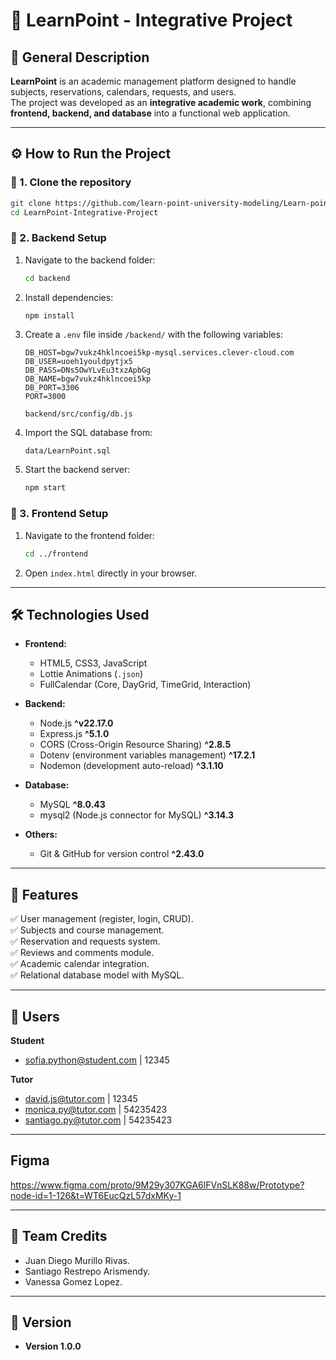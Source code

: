 # 📘 LearnPoint - Integrative Project

## 📌 General Description  
**LearnPoint** is an academic management platform designed to handle subjects, reservations, calendars, requests, and users.  
The project was developed as an **integrative academic work**, combining **frontend, backend, and database** into a functional web application.  

---

## ⚙️ How to Run the Project  

### 🔹 1. Clone the repository  
```bash
git clone https://github.com/learn-point-university-modeling/Learn-point-university-modeling-complete.git
cd LearnPoint-Integrative-Project
```

### 🔹 2. Backend Setup  
1. Navigate to the backend folder:  
   ```bash
   cd backend
   ```
2. Install dependencies:  
   ```bash
   npm install
   ```
3. Create a `.env` file inside `/backend/` with the following variables:  
   ```env
   DB_HOST=bgw7vukz4hklncoei5kp-mysql.services.clever-cloud.com
   DB_USER=uoeh1youldpytjx5
   DB_PASS=DNs5OwYLvEu3txzApbGg
   DB_NAME=bgw7vukz4hklncoei5kp
   DB_PORT=3306
   PORT=3000
   ```
   ```
   backend/src/config/db.js
   ```
4. Import the SQL database from:  
   ```
   data/LearnPoint.sql
   ```
5. Start the backend server:  
   ```bash
   npm start
   ```

### 🔹 3. Frontend Setup  
1. Navigate to the frontend folder:  
   ```bash
   cd ../frontend
   ```
2. Open `index.html` directly in your browser.  

---

## 🛠️ Technologies Used  


- **Frontend:**  
  - HTML5, CSS3, JavaScript  
  - Lottie Animations (`.json`)  
  - FullCalendar (Core, DayGrid, TimeGrid, Interaction)  

- **Backend:**  
  - Node.js **^v22.17.0**
  - Express.js **^5.1.0**
  - CORS (Cross-Origin Resource Sharing) **^2.8.5**
  - Dotenv (environment variables management) **^17.2.1**
  - Nodemon (development auto-reload) **^3.1.10**

- **Database:**  
  - MySQL  **^8.0.43**
  - mysql2 (Node.js connector for MySQL) **^3.14.3**

- **Others:**  
  - Git & GitHub for version control **^2.43.0**

---

## 🌟 Features  

✅ User management (register, login, CRUD).  
✅ Subjects and course management.  
✅ Reservation and requests system.  
✅ Reviews and comments module.  
✅ Academic calendar integration.  
✅ Relational database model with MySQL.  

---

## 🌟 Users

**Student** 
- sofia.python@student.com | 12345

**Tutor** 
- david.js@tutor.com | 12345
- monica.py@tutor.com | 54235423
- santiago.py@tutor.com | 54235423

---
## Figma

https://www.figma.com/proto/9M29y307KGA6lFVnSLK88w/Prototype?node-id=1-126&t=WT6EucQzL57dxMKy-1

---

## 👥 Team Credits  
- Juan Diego Murillo Rivas.
- Santiago Restrepo Arismendy.
- Vanessa Gomez Lopez.
 
---

## 📌 Version  

- **Version 1.0.0** 
